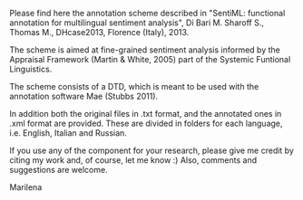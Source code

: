 Please find here the annotation scheme described in "SentiML: functional annotation for multilingual sentiment analysis", 
Di Bari M. Sharoff S., Thomas M., DHcase2013, Florence (Italy), 2013.

The scheme is aimed at fine-grained sentiment analysis informed by the Appraisal Framework (Martin & White, 2005) part of 
the Systemic Funtional Linguistics.

The scheme consists of a DTD, which is meant to be used with the annotation software Mae (Stubbs 2011).

In addition both the original files in .txt format, and the annotated ones in .xml format are provided. These are divided 
in folders for each language, i.e. English, Italian and Russian.

If you use any of the component for your research, please give me credit by citing my work and, of course, let me know :) 
Also, comments and suggestions are welcome.

Marilena
